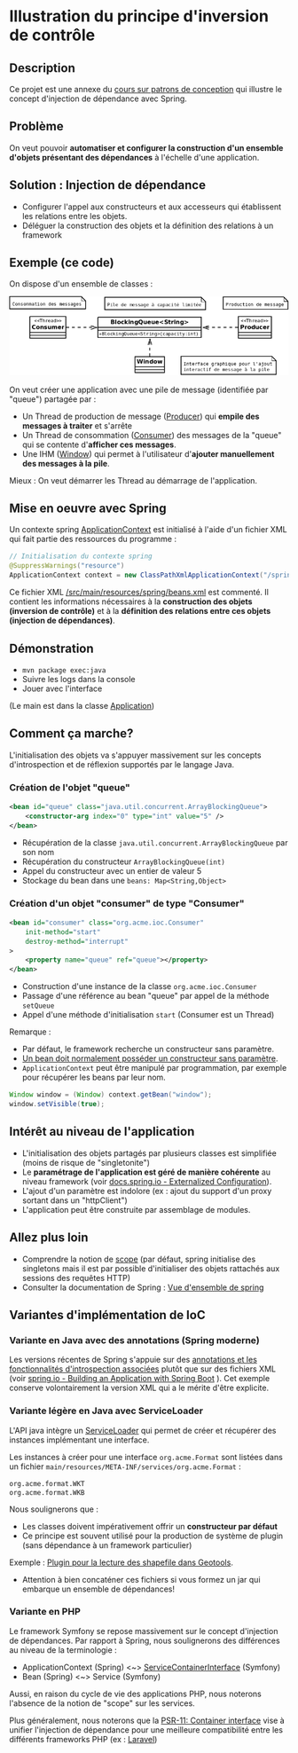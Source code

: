 # Illustration du principe d'inversion de contrôle

## Description

Ce projet est une annexe du [cours sur patrons de conception](https://mborne.github.io/cours-patron-conception/) qui illustre le concept d'injection de dépendance avec Spring.

## Problème

On veut pouvoir **automatiser et configurer la construction d'un ensemble d'objets présentant des dépendances** à l'échelle d'une application.

## Solution : Injection de dépendance

* Configurer l'appel aux constructeurs et aux accesseurs qui établissent les relations entre les objets.
* Déléguer la construction des objets et la définition des relations à un framework

## Exemple (ce code)

On dispose d'un ensemble de classes :

![Diagramme de classe](uml/exemple.png)

On veut créer une application avec une pile de message (identifiée par "queue") partagée par :

* Un Thread de production de message ([Producer](src/main/java/org/acme/ioc/Producer.java)) qui **empile des messages à traiter** et s'arrête
* Un Thread de consommation ([Consumer](src/main/java/org/acme/ioc/Consumer.java)) des messages de la "queue" qui se contente d'**afficher ces messages**.
* Une IHM ([Window]([Consumer](src/main/java/org/acme/ioc/Window.java))) qui permet à l'utilisateur d'**ajouter manuellement des messages à la pile**.

Mieux : On veut démarrer les Thread au démarrage de l'application.

## Mise en oeuvre avec Spring

Un contexte spring [ApplicationContext](https://www.baeldung.com/spring-application-context) est initialisé à l'aide d'un fichier XML qui fait partie des ressources du programme :

```java
// Initialisation du contexte spring
@SuppressWarnings("resource")
ApplicationContext context = new ClassPathXmlApplicationContext("/spring/beans.xml");
```

Ce fichier XML [/src/main/resources/spring/beans.xml](src/main/resources/spring/beans.xml) est commenté. Il contient les informations nécessaires à la **construction des objets (inversion de contrôle)** et à la **définition des relations entre ces objets (injection de dépendances)**.

## Démonstration

* `mvn package exec:java`
* Suivre les logs dans la console
* Jouer avec l'interface

(Le main est dans la classe [Application](src/main/java/org/acme/ioc/Application.java))

## Comment ça marche?

L'initialisation des objets va s'appuyer massivement sur les concepts d'introspection et de réflexion supportés par le langage Java.

### Création de l'objet "queue"

```xml
<bean id="queue" class="java.util.concurrent.ArrayBlockingQueue">
	<constructor-arg index="0" type="int" value="5" />
</bean>
```
 
* Récupération de la classe `java.util.concurrent.ArrayBlockingQueue` par son nom
* Récupération du constructeur `ArrayBlockingQueue(int)` 
* Appel du constructeur avec un entier de valeur 5
* Stockage du bean dans une `beans: Map<String,Object>`

### Création d'un objet "consumer" de type "Consumer"

```xml
<bean id="consumer" class="org.acme.ioc.Consumer" 
	init-method="start" 
	destroy-method="interrupt"
>
	<property name="queue" ref="queue"></property>
</bean>
```

* Construction d'une instance de la classe `org.acme.ioc.Consumer`
* Passage d'une référence au bean "queue" par appel de la méthode `setQueue`
* Appel d'une méthode d'initialisation `start` (Consumer est un Thread)

Remarque : 

* Par défaut, le framework recherche un constructeur sans paramètre. 
* [Un bean doit normalement posséder un constructeur sans paramètre](http://www.jmdoudoux.fr/java/dej/chap-javabean.htm).
* `ApplicationContext` peut être manipulé par programmation, par exemple pour récupérer 
les beans par leur nom.

```java
Window window = (Window) context.getBean("window");
window.setVisible(true);
```

## Intérêt au niveau de l'application

* L'initialisation des objets partagés par plusieurs classes est simplifiée (moins de risque de "singletonite")
* Le **paramétrage de l'application est géré de manière cohérente** au niveau framework (voir [docs.spring.io - Externalized Configuration](https://docs.spring.io/spring-boot/docs/2.1.9.RELEASE/reference/html/boot-features-external-config.html)).
* L'ajout d'un paramètre est indolore (ex : ajout du support d'un proxy sortant dans un "httpClient")
* L'application peut être construite par assemblage de modules.

## Allez plus loin

* Comprendre la notion de [scope](http://www.tutorialspoint.com/spring/spring_bean_scopes.htm) (par défaut, spring initialise des singletons mais il est par possible d'initialiser des objets rattachés aux sessions des requêtes HTTP)
* Consulter la documentation de Spring : [Vue d'ensemble de spring](http://docs.spring.io/spring/docs/current/spring-framework-reference/html/overview.html#overview-modules)


## Variantes d'implémentation de IoC

### Variante en Java avec des annotations (Spring moderne)

Les versions récentes de Spring s'appuie sur des [annotations et les fonctionnalités d'introspection associées](https://jenkov.com/tutorials/java-reflection/annotations.html) plutôt que sur des fichiers XML (voir [spring.io - Building an Application with Spring Boot](https://spring.io/guides/gs/spring-boot/) ). Cet exemple conserve volontairement la version XML qui a le mérite d'être explicite.


### Variante légère en Java avec ServiceLoader

L'API java intègre un [ServiceLoader](https://docs.oracle.com/javase/7/docs/api/java/util/ServiceLoader.html) qui permet de créer et récupérer des instances implémentant une interface.

Les instances à créer pour une interface `org.acme.Format` sont listées dans un fichier `main/resources/META-INF/services/org.acme.Format` :

```
org.acme.format.WKT
org.acme.format.WKB
```

Nous soulignerons que :

* Les classes doivent impérativement offrir un **constructeur par défaut**
* Ce principe est souvent utilisé pour la production de système de plugin (sans dépendance à un framework particulier)

Exemple : [Plugin pour la lecture des shapefile dans Geotools](https://github.com/geotools/geotools/blob/master/modules/plugin/shapefile/src/main/resources/META-INF/services/org.geotools.data.DataStoreFactorySpi).

* Attention à bien concaténer ces fichiers si vous formez un jar qui embarque un ensemble de dépendances!


### Variante en PHP

Le framework Symfony se repose massivement sur le concept d'injection de dépendances. Par rapport à Spring, nous soulignerons des différences au niveau de la terminologie :

* ApplicationContext (Spring) <~> [ServiceContainerInterface](https://symfony.com/doc/5.4/service_container.html) (Symfony)
* Bean (Spring) <~> Service (Symfony)

Aussi, en raison du cycle de vie des applications PHP, nous noterons l'absence de la notion de "scope" sur les services.

Plus généralement, nous noterons que la [PSR-11: Container interface](https://www.php-fig.org/psr/psr-11/) vise à unifier l'injection de dépendance pour une meilleure compatibilité entre les différents frameworks PHP (ex : [Laravel](https://laravel.com/docs/9.x/container))

